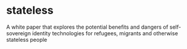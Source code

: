 # stateless
A white paper that explores the potential benefits and dangers of self-sovereign identity technologies for refugees, migrants and otherwise stateless people
